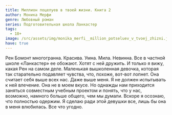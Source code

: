 ```yaml
---
title: Миллион поцелуев в твоей жизни. Книга 2
author: Моника Мерфи
genre: Любовный роман
series: Подготовительная школа Ланкастер
tags:
  - 18+
image: /src/assets/img/monika_merfi__million_potseluev_v_tvoej_zhizni.jpeg
have: true
---
```

Рен Бомонт многогранна. Красива. Умна. Мила. Невинна. Все в частной школе «Ланкастер» ее обожают. Хотят с ней дружить. И только я вижу, какая Рен на самом деле. Маленькая вышколенная девочка, которая так старательно подавляет чувства, что, похоже, вот-вот лопнет. Она считает себя выше всех нас. Даже выше меня. Я не должен испытывать к ней влечение. Она не в моем вкусе. Но однажды нам приходится заняться совместным учебным проектом и понять, что у нас, возможно, намного больше общего, чем мы думали. Вскоре я осознаю, что полностью одержим. Я сделаю ради этой девушки все, лишь бы она в меня влюбилась. Все что угодно.
